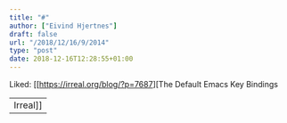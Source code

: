 ```yaml
---
title: "#"
author: ["Eivind Hjertnes"]
draft: false
url: "/2018/12/16/9/2014"
type: "post"
date: 2018-12-16T12:28:55+01:00
---
```


Liked: [[<https://irreal.org/blog/?p=7687>][The Default Emacs Key Bindings

|          |
|----------|
| Irreal]] |
